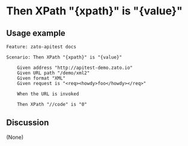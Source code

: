 
Then XPath "{xpath}" is "{value}"
=============================================================================================================

Usage example
-------------

```
Feature: zato-apitest docs

Scenario: Then XPath "{xpath}" is "{value}"

    Given address "http://apitest-demo.zato.io"
    Given URL path "/demo/xml2"
    Given format "XML"
    Given request is "<req><howdy>foo</howdy></req>"

    When the URL is invoked

    Then XPath "//code" is "0"
```

Discussion
----------

(None)